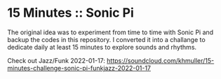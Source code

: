# 15 Minutes :: Sonic Pi
The original idea was to experiment from time to time with Sonic Pi and backup the codes in this repository. I converted it into a challange to dedicate daily at least 15 minutes to explore sounds and rhythms.

Check out Jazz/Funk 2022-01-17: https://soundcloud.com/khmuller/15-minutes-challenge-sonic-pi-funkjazz-2022-01-17
